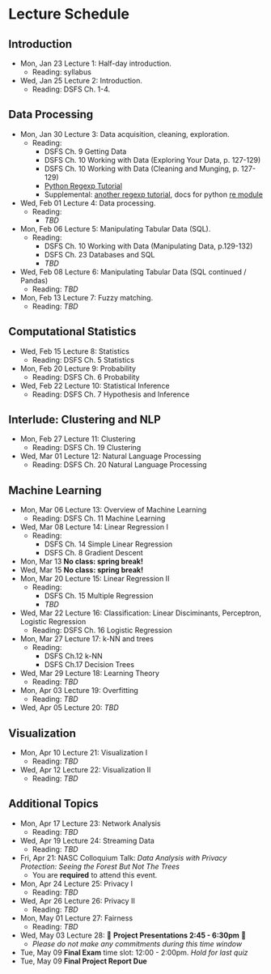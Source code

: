 # Lecture Schedule

## Introduction

- Mon, Jan 23 Lecture 1:  Half-day introduction.
    + Reading: syllabus
- Wed, Jan 25 Lecture 2: Introduction.
    + Reading: DSFS Ch. 1-4.

## Data Processing

- Mon, Jan 30 Lecture 3: Data acquisition, cleaning, exploration.
    + Reading:
        * DSFS Ch. 9 Getting Data
        * DSFS Ch. 10 Working with Data (Exploring Your Data, p. 127-129)
        * DSFS Ch. 10 Working with Data (Cleaning and Munging, p. 127-129)
        * [Python Regexp Tutorial](https://developers.google.com/edu/python/regular-expressions)
        * Supplemental: [another regexp tutorial](https://docs.python.org/2/howto/regex.html), docs for python [re module](https://docs.python.org/2/library/re.html#module-re)    
- Wed, Feb 01 Lecture 4:  Data processing.
    + Reading: 
        * *TBD*
- Mon, Feb 06 Lecture 5:  Manipulating Tabular Data (SQL).
    + Reading: 
        * DSFS Ch. 10 Working with Data (Manipulating Data, p.129-132)
        * DSFS Ch. 23 Databases and SQL
        * *TBD*
- Wed, Feb 08 Lecture 6:  Manipulating Tabular Data (SQL continued / Pandas)
    + Reading: *TBD*
- Mon, Feb 13 Lecture 7:  Fuzzy matching.
    + Reading: *TBD*

## Computational Statistics

- Wed, Feb 15 Lecture 8: Statistics
    + Reading: DSFS Ch. 5 Statistics
- Mon, Feb 20 Lecture 9: Probability
    + Reading: DSFS Ch. 6 Probability
- Wed, Feb 22 Lecture 10: Statistical Inference
    + Reading: DSFS Ch. 7 Hypothesis and Inference

## Interlude: Clustering and NLP

- Mon, Feb 27 Lecture 11: Clustering
    + Reading: DSFS Ch. 19 Clustering
- Wed, Mar 01 Lecture 12: Natural Language Processing
    + Reading: DSFS Ch. 20 Natural Language Processing

## Machine Learning

- Mon, Mar 06 Lecture 13: Overview of Machine Learning
    + Reading: DSFS Ch. 11 Machine Learning
- Wed, Mar 08 Lecture 14: Linear Regression I
    + Reading: 
    	* DSFS Ch. 14 Simple Linear Regression 
    	* DSFS Ch. 8 Gradient Descent
- Mon, Mar 13 **No class: spring break!**
- Wed, Mar 15 **No class: spring break!**
- Mon, Mar 20 Lecture 15: Linear Regression II
    + Reading: 
    	* DSFS Ch. 15 Multiple Regression
    	* *TBD*
- Wed, Mar 22 Lecture 16: Classification: Linear Disciminants, Perceptron, Logistic Regression
    + Reading: DSFS Ch. 16 Logistic Regression 
- Mon, Mar 27 Lecture 17: k-NN and trees
    + Reading: 
    	* DSFS Ch.12 k-NN
    	* DSFS Ch.17 Decision Trees
- Wed, Mar 29 Lecture 18: Learning Theory
    + Reading: *TBD*
- Mon, Apr 03 Lecture 19: Overfitting
    + Reading: *TBD*
- Wed, Apr 05 Lecture 20: *TBD*

## Visualization

- Mon, Apr 10 Lecture 21: Visualization I
    + Reading: *TBD* 
- Wed, Apr 12 Lecture 22: Visualization II
    + Reading: *TBD*

## Additional Topics

- Mon, Apr 17 Lecture 23: Network Analysis
    + Reading: *TBD*
- Wed, Apr 19 Lecture 24: Streaming Data
    + Reading: *TBD*
- Fri, Apr 21: NASC Colloquium Talk: *Data Analysis with Privacy Protection: Seeing the Forest But Not The Trees*
	+ You are **required** to attend this event.
- Mon, Apr 24 Lecture 25: Privacy I
    + Reading: *TBD*
- Wed, Apr 26 Lecture 26: Privacy II
    + Reading: *TBD*
- Mon, May 01 Lecture 27: Fairness
    + Reading: *TBD*
- Wed, May 03 Lecture 28: :tada: **Project Presentations 2:45 - 6:30pm** :tada:
	+ *Please do not make any commitments during this time window*
- Tue, May 09 **Final Exam** time slot: 12:00 - 2:00pm.  *Hold for last quiz*
- Tue, May 09 **Final Project Report Due** 

